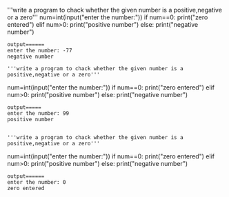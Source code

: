 '''write a program to chack whether the given number is a positive,negative or a zero'''
num=int(input("enter the number:"))
if num==0:
    print("zero entered")
elif num>0:
    print("positive number")
else:
    print("negative number")

    output======
    enter the number: -77
    negative number

    '''write a program to chack whether the given number is a positive,negative or a zero'''
num=int(input("enter the number:"))
if num==0:
    print("zero entered")
elif num>0:
    print("positive number")
else:
    print("negative number")


    output=====
    enter the number: 99
    positive number


    '''write a program to chack whether the given number is a positive,negative or a zero'''
num=int(input("enter the number:"))
if num==0:
    print("zero entered")
elif num>0:
    print("positive number")
else:
    print("negative number")


    output======
    enter the number: 0
    zero entered

    
